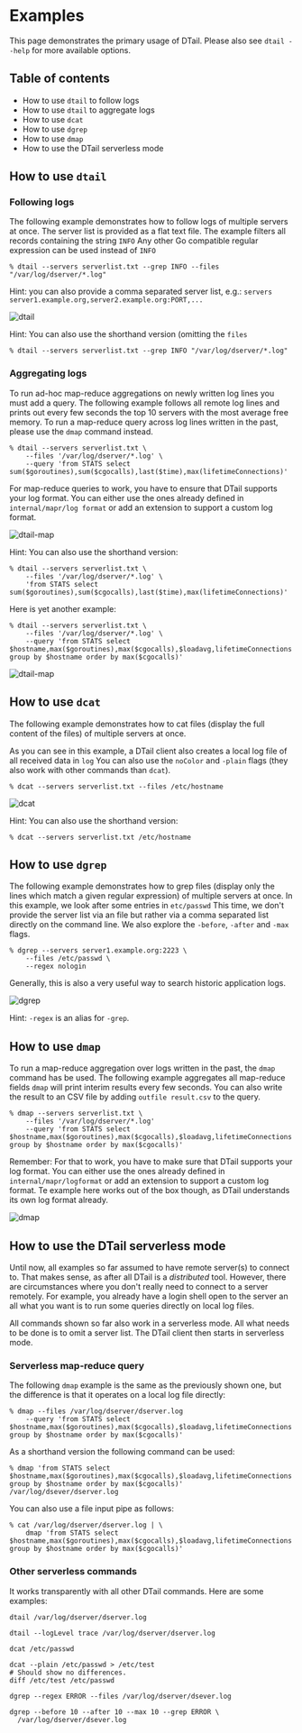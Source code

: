 Examples
========

This page demonstrates the primary usage of DTail. Please also see `dtail --help` for more available options.

## Table of contents

* How to use `dtail` to follow logs
* How to use `dtail` to aggregate logs
* How to use `dcat`
* How to use `dgrep`
* How to use `dmap`
* How to use the DTail serverless mode

## How to use `dtail`

### Following logs

The following example demonstrates how to follow logs of multiple servers at once. The server list is provided as a flat text file. The example filters all records containing the string `INFO` Any other Go compatible regular expression can be used instead of `INFO`

```shell
% dtail --servers serverlist.txt --grep INFO --files "/var/log/dserver/*.log"
```

Hint: you can also provide a comma separated server list, e.g.: `servers server1.example.org,server2.example.org:PORT,...`

![dtail](dtail.gif "Tail example")

Hint: You can also use the shorthand version (omitting the `files`

```shell
% dtail --servers serverlist.txt --grep INFO "/var/log/dserver/*.log"
```

### Aggregating logs

To run ad-hoc map-reduce aggregations on newly written log lines you must add a query. The following example follows all remote log lines and prints out every few seconds the top 10 servers with the most average free memory. To run a map-reduce query across log lines written in the past, please use the `dmap` command instead.

```shell
% dtail --servers serverlist.txt \
    --files '/var/log/dserver/*.log' \
    --query 'from STATS select sum($goroutines),sum($cgocalls),last($time),max(lifetimeConnections)'
```

For map-reduce queries to work, you have to ensure that DTail supports your log format. You can either use the ones already defined in `internal/mapr/log format` or add an extension to support a custom log format.

![dtail-map](dtail-map.gif "Tail mapreduce example")

Hint: You can also use the shorthand version:

```shell
% dtail --servers serverlist.txt \
    --files '/var/log/dserver/*.log' \
    'from STATS select sum($goroutines),sum($cgocalls),last($time),max(lifetimeConnections)'
```
Here is yet another example:

```shell
% dtail --servers serverlist.txt \
    --files '/var/log/dserver/*.log' \
    --query 'from STATS select $hostname,max($goroutines),max($cgocalls),$loadavg,lifetimeConnections group by $hostname order by max($cgocalls)'
```

![dtail-map](dtail-map2.gif "Tail mapreduce example 2")

## How to use `dcat`

The following example demonstrates how to cat files (display the full content of the files) of multiple servers at once.

As you can see in this example, a DTail client also creates a local log file of all received data in `log` You can also use the `noColor` and `-plain` flags (they also work with other commands than `dcat`).

```shell
% dcat --servers serverlist.txt --files /etc/hostname
```

![dcat](dcat.gif "Cat example")

Hint: You can also use the shorthand version:

```shell
% dcat --servers serverlist.txt /etc/hostname
```

## How to use `dgrep`

The following example demonstrates how to grep files (display only the lines which match a given regular expression) of multiple servers at once. In this example, we look after some entries in `etc/passwd`  This time, we don't provide the server list via an file but rather via a comma separated list directly on the command line. We also explore the `-before`, `-after` and `-max` flags.

```shell
% dgrep --servers server1.example.org:2223 \
    --files /etc/passwd \
    --regex nologin
```

Generally, this is also a very useful way to search historic application logs.

![dgrep](dgrep.gif "Grep example")

Hint: `-regex` is an alias for `-grep`.

## How to use `dmap`

To run a map-reduce aggregation over logs written in the past, the `dmap` command has be used. The following example aggregates all map-reduce fields `dmap` will print interim results every few seconds. You can also write the result to an CSV file by adding `outfile result.csv` to the query.

```shell
% dmap --servers serverlist.txt \
    --files '/var/log/dserver/*.log'
    --query 'from STATS select $hostname,max($goroutines),max($cgocalls),$loadavg,lifetimeConnections group by $hostname order by max($cgocalls)'
```

Remember: For that to work, you have to make sure that DTail supports your log format. You can either use the ones already defined in `internal/mapr/logformat` or add an extension to support a custom log format. Te example here works out of the box though, as DTail understands its own log format already. 

![dmap](dmap.gif "DMap example")

## How to use the DTail serverless mode

Until now, all examples so far assumed to have remote server(s) to connect to. That makes sense, as after all DTail is a *distributed* tool. However, there are circumstances where you don't really need to connect to a server remotely. For example, you already have a login shell open to the server an all what you want is to run some queries directly on local log files.

All commands shown so far also work in a serverless mode. All what needs to be done is to omit a server list. The DTail client then starts in serverless mode. 

### Serverless map-reduce query

The following `dmap` example is the same as the previously shown one, but the difference is that it operates on a local log file directly:

```shell
% dmap --files /var/log/dserver/dserver.log
    --query 'from STATS select $hostname,max($goroutines),max($cgocalls),$loadavg,lifetimeConnections group by $hostname order by max($cgocalls)'
```

As a shorthand version the following command can be used:

```shell
% dmap 'from STATS select $hostname,max($goroutines),max($cgocalls),$loadavg,lifetimeConnections group by $hostname order by max($cgocalls)' /var/log/dsever/dserver.log
```

You can also use a file input pipe as follows:

```shell
% cat /var/log/dserver/dserver.log | \
    dmap 'from STATS select $hostname,max($goroutines),max($cgocalls),$loadavg,lifetimeConnections group by $hostname order by max($cgocalls)'
```

### Other serverless commands

It works transparently with all other DTail commands. Here are some examples:

```shell
dtail /var/log/dserver/dserver.log
```

```shell
dtail --logLevel trace /var/log/dserver/dserver.log
```

```shell
dcat /etc/passwd
```

```shell
dcat --plain /etc/passwd > /etc/test
# Should show no differences.
diff /etc/test /etc/passwd 
```

```shell
dgrep --regex ERROR --files /var/log/dserver/dsever.log
```

```shell
dgrep --before 10 --after 10 --max 10 --grep ERROR \
  /var/log/dserver/dsever.log
```
